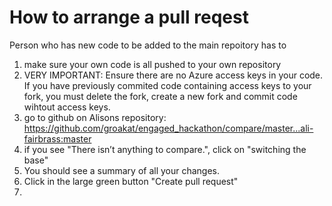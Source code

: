 # How to arrange a pull reqest

Person who has new code to be added to the main repoitory has to

1. make sure your own code is all pushed to your own repository
2. VERY IMPORTANT: Ensure there are no Azure access keys in your code. If you have previously commited code containing access keys to your fork, you must delete the fork, create a new fork and commit code wihtout access keys.
3. go to github on Alisons repository: https://github.com/groakat/engaged_hackathon/compare/master...ali-fairbrass:master
  1. if you see "There isn’t anything to compare.", click on "switching the base"
4. You should see a summary of all your changes.
5. Click in the large green button "Create pull request"
6. 
